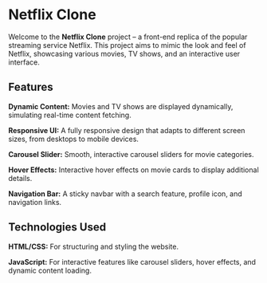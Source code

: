 # Netflix Clone

Welcome to the **Netflix Clone** project – a front-end replica of the popular streaming service Netflix. This project aims to mimic the look and feel of Netflix, showcasing various movies, TV shows, and an interactive user interface.
## Features
**Dynamic Content:** Movies and TV shows are displayed dynamically, simulating real-time content fetching.

**Responsive UI:** A fully responsive design that adapts to different screen sizes, from desktops to mobile devices.

**Carousel Slider:** Smooth, interactive carousel sliders for movie categories.

**Hover Effects:** Interactive hover effects on movie cards to display additional details.

**Navigation Bar:** A sticky navbar with a search feature, profile icon, and navigation links.

## Technologies Used
**HTML/CSS:** For structuring and styling the website.

**JavaScript:** For interactive features like carousel sliders, hover effects, and dynamic content loading.



